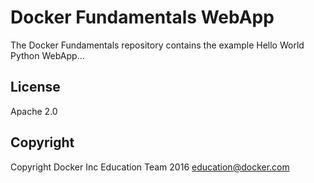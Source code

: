 Docker Fundamentals WebApp
==========================

The Docker Fundamentals repository contains the example Hello World Python WebApp...

## License

Apache 2.0

## Copyright

Copyright Docker Inc Education Team 2016 <education@docker.com>
